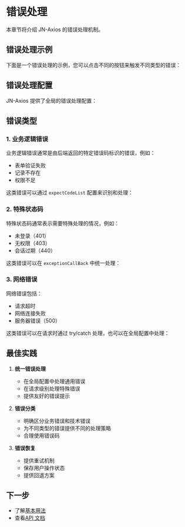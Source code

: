 # 错误处理

本章节将介绍 JN-Axios 的错误处理机制。

## 错误处理示例

下面是一个错误处理的示例，您可以点击不同的按钮来触发不同类型的错误：

<DemoContainer>
  <ErrorHandlingDemo />
  <template #code>

```typescript
import { jnAxiosGet } from 'jn-axios';

// 处理业务逻辑错误
const handleBusinessError = async () => {
  try {
    const res = await jnAxiosGet('/api/user/invalid');
    console.log(res);
  } catch (error) {
    if (error.code === 10001) {
      console.error('业务错误:', error.message);
    }
  }
};

// 处理特殊状态码
const handleSpecialCode = async () => {
  try {
    const res = await jnAxiosGet('/api/auth/check');
    console.log(res);
  } catch (error) {
    if (error.code === 400) {
      console.log('用户已退出登录');
      // 执行退出登录逻辑
    }
  }
};

// 处理网络错误
const handleNetworkError = async () => {
  try {
    const res = await jnAxiosGet('/api/timeout');
    console.log(res);
  } catch (error) {
    console.error('网络错误:', error.message);
  }
};
```

  </template>
</DemoContainer>

## 错误处理配置

JN-Axios 提供了全局的错误处理配置：

<DemoContainer>
  <template #code>

```typescript
import { jnAxiosInit } from 'jn-axios';
import { message } from 'antd';

jnAxiosInit({
  // 成功状态码
  successCode: 200,

  // 全局异常提示信息
  exceptionMsg: '服务异常，请稍后重试',

  // 特殊状态码列表
  expectCodeList: [10001, 400],

  // 异常回调处理
  exceptionCallBack: function (msg, error) {
    if (!error) {
      message.error(msg);
      return;
    }

    if ('data' in error) {
      switch (error.data.code) {
        case 400:
          // 处理退出登录
          message.info('用户已退出登录');
          // 跳转到登录页
          window.location.href = '/login';
          break;

        case 10001:
          // 处理业务错误
          message.error(error.data.message);
          break;

        default:
          // 处理其他错误
          message.error(msg);
      }
    }
  },
});
```

  </template>
</DemoContainer>

## 错误类型

### 1. 业务逻辑错误

业务逻辑错误通常是由后端返回的特定错误码标识的错误，例如：

- 表单验证失败
- 记录不存在
- 权限不足

这类错误可以通过 `expectCodeList` 配置来识别和处理：

<DemoContainer>
  <template #code>

```typescript
jnAxiosInit({
  expectCodeList: [10001, 10002, 10003],
  exceptionCallBack: (msg, error) => {
    if (error?.data?.code === 10001) {
      console.error('表单验证失败:', error.data.message);
    } else if (error?.data?.code === 10002) {
      console.error('记录不存在:', error.data.message);
    } else if (error?.data?.code === 10003) {
      console.error('权限不足:', error.data.message);
    }
  },
});
```

  </template>
</DemoContainer>

### 2. 特殊状态码

特殊状态码通常表示需要特殊处理的情况，例如：

- 未登录（401）
- 无权限（403）
- 会话过期（440）

这类错误可以在 `exceptionCallBack` 中统一处理：

<DemoContainer>
  <template #code>

```typescript
jnAxiosInit({
  exceptionCallBack: (msg, error) => {
    if (!error?.data?.code) return;

    switch (error.data.code) {
      case 401:
        // 跳转到登录页
        window.location.href = '/login';
        break;
      case 403:
        message.error('您没有权限访问此资源');
        break;
      case 440:
        message.info('会话已过期，请重新登录');
        // 清除本地存储
        localStorage.clear();
        // 跳转到登录页
        window.location.href = '/login';
        break;
    }
  },
});
```

  </template>
</DemoContainer>

### 3. 网络错误

网络错误包括：

- 请求超时
- 网络连接失败
- 服务器错误（500）

这类错误可以在请求时通过 try/catch 处理，也可以在全局配置中处理：

<DemoContainer>
  <template #code>

```typescript
// 请求级别处理
const handleRequest = async () => {
  try {
    const res = await jnAxiosGet('/api/data');
    return res;
  } catch (error) {
    if (error.isAxiosError) {
      if (error.code === 'ECONNABORTED') {
        console.error('请求超时');
      } else if (!error.response) {
        console.error('网络连接失败');
      } else if (error.response.status === 500) {
        console.error('服务器错误');
      }
    }
    throw error;
  }
};

// 全局处理
jnAxiosInit({
  exceptionCallBack: (msg, error) => {
    if (error?.isAxiosError) {
      if (error.code === 'ECONNABORTED') {
        message.error('请求超时，请稍后重试');
      } else if (!error.response) {
        message.error('网络连接失败，请检查网络');
      } else if (error.response.status === 500) {
        message.error('服务器错误，请联系管理员');
      }
    }
  },
});
```

  </template>
</DemoContainer>

## 最佳实践

1. **统一错误处理**

   - 在全局配置中处理通用错误
   - 在请求级别处理特殊错误
   - 提供友好的错误提示

2. **错误分类**

   - 明确区分业务错误和技术错误
   - 为不同类型的错误提供不同的处理策略
   - 合理使用错误码

3. **错误恢复**
   - 提供重试机制
   - 保存用户操作状态
   - 提供回退方案

## 下一步

- 了解[基本用法](./basic-usage.md)
- 查看[API 文档](/api/)
